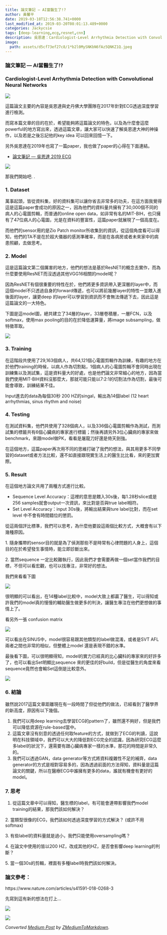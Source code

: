 ```yaml
---
title: 論文筆記 — AI當醫生了!?
author: 黃馨平
date: 2019-03-18T12:56:38.741+0000
last_modified_at: 2019-03-20T08:01:13.489+0000
categories: Jackycsie
tags: [deep-learning,ecg,resnet,cnn]
description: 吳恩達：Cardiologist-Level Arrhythmia Detection with Convolutional Neural Networks
image:
  path: assets/d5cf73ef27c8/1*b2l0MySNKbN6fAz5QNKZ1Q.jpeg
---
```


### 論文筆記 — AI當醫生了\!?
### Cardiologist\-Level Arrhythmia Detection with Convolutional Neural Networks


![](assets/d5cf73ef27c8/1*b2l0MySNKbN6fAz5QNKZ1Q.jpeg)


這篇論文主要的內容是吳恩達與史丹佛大學團隊在2017年針對ECG透過深度學習進行檢測。

而寫本篇文章的目的在於，希望能夠將這篇論文的特色，以及為什麼會這麼powerful的地方寫出來，透過這篇文章，讓大家可以快速了解吳恩達大神的神操作，以及若是之後忘記他的key idea 可以回來回憶一下。

另外吳恩達在2019年也寫了一篇paper，我也做了paper的心得在下面連結。
- [論文筆記 — 吳恩達 2019 ECG](%E8%AB%96%E6%96%87%E7%AD%86%E8%A8%98-%E5%90%B3%E6%81%A9%E9%81%94-2019-ecg-a5b03aed9cb8)



![](assets/d5cf73ef27c8/1*CZgrdp1rMR5GMx_I6kDZ4Q.gif)


那我們開始吧\. \.
### 1\. Dataset

萬事起頭，皆從資料集，好的資料集可以讓你省去非常多的功夫，在這方面我覺得這是這篇paper會成功的原因之一，因為他們的資料量共擁有了30,000個不同的病人的心電圖剪輯，而普通的online open data，如非常有名的MIT\-BIH，也只擁有了47位病人的心電圖，光是在資料的豐富性，這篇paper就展現了一個高度在。

而他們的sensor用的是Zio Patch monitor所收集到的資訊，從這個角度看可以得知，他們的TA不是在於超大儀器的感測準確率，而是在各病房或者未來家中的病患照顧，去做思考。
### 2\. Model

這是這篇論文第二個厲害的地方，他們的想法是基於ResNET的概念去實作，而為什麼要使用ResNET而沒透過其他VGG16相關的model呢？

因為ResNET有個很重要的特性在於，他們將更多資訊帶入更深層的layer中，而這個model不只透過自身的forward傳遞，也可以將前幾層layer的特性一並餵入進後面的layer，讓更deep 的layer可以學習到資訊而不會無法傳遞下去，因此這是這篇論文的一大特色。

下圖是這model圖，總共建立了34層的layer，33層卷積層，一層FCN，以及softmax，使用max pooling的目的在於降低運算量，將image subsampling，做特徵萃取。


![](assets/d5cf73ef27c8/1*GH77ULsBqlTDVG25x3IxTA.jpeg)

### 3\. Training

在這階段共使用了29,163個病人，共64,121個心電圖剪輯作為訓練，有趣的地方在於他們training的時候，以病人作為切割點，1個病人的心電圖剪輯不會同時出現在訓練集以及測試集，這是資料量大的好處，也是他們論文非常細心的地方，因為當我們使用MIT\-BIH資料沒那麼大，那就可能只能以7:2:1的切割法作為切割，最後可能會導致，訓練結果不佳。

Input進去的data為每個30秒 200 HZ的singal，輸出為14個label \(12 heart arrhythmias, sinus rhythm and noise\)
### 4\. Testing

在測試資料集，他們共使用了328個病人，以及336個心電圖剪輯作為測試，而測試集的標籤共有6個心臟病的專家進行標籤；然後再請另外3位心臟病的專家來做benchmark，來跟model做PK，看看是屠龍刀好還是倚天劍強。

在這個地方，這篇paper再次用不同的思維打破了我們的想法，與其用更多不同學習的dataset或者方法比較，還不如直接跟現實生活上的醫生比比看，來的更加實際。
### 5\. Result

在這個地方論文共用了兩種方式進行比較。
- Sequence Level Accuracy：這裡的意思是餵入30s後，每1\.28秒slice或是256 samples就會output一次資訊，來比對是否與true label相符。
- Set Level Accuracy：input 30s後，將輸出結果與ture label比對，而在set level 中不會有時間錯位的懲罰。


從這兩個評比標準，我們可以思考，為什麼他要設這兩個比較方式，大概會有以下幾種原因。

1\. 隨身攜帶的sensor目的就是為了偵測那些不是時常有心律問題的人身上，這個目的在於希望發生事情時，能立即診斷出來。

2\. 當然sequence 一定比較難執行，因此我們才會需要再做一個set當作我們的目標，不但可以看宏觀，也可以找專注，非常好的想法。

我們來看看下圖


![](assets/d5cf73ef27c8/1*cMwhq8d3pC-lhLIZ7Zscug.jpeg)


很明顯的可以看出，在14種label比較中，model大致上都贏了醫生，可以得知或許我們的model真的慢慢的輔助醫生做更多的判決，讓醫生專注在他們更想做的事情上了。

看另外一張 confusion matrix


![](assets/d5cf73ef27c8/1*X4delaSVGhKcfcq4AYsWcQ.jpeg)


可以看出在SINUS中，model很容易跟其他類型的label做混淆，或者是SVT AFL兩者之間也非常的相似，但整體上model 還是表現不錯的水準。

最後看下圖，可以很明顯得知，model的實力已經真的比心臟科的專家來的好許多了，也可以看出Set明顯比sequence 來的更佳的好build，但是從醫生的角度來看sequence竟然也會輸Set這倒是比較意外。


![](assets/d5cf73ef27c8/1*-Xw3hkgeGBFfJ435_AG3RA.jpeg)

### 6\. 結論

雖然說2017這篇文章距離現在有一段時間了但從他們的做法，已經看到了醫學界的新高度，原因有以下幾個。
1. 我們可以用deep learning去學習ECG的pattern了，雖然還不夠好，但是我們可以降低資源在rule\-based當中。
2. 這篇文章沒有刻意的透過任何取feature的方式，就做到了ECG的判讀，這說明在科技領域中，我們可以大大的降低對ECG完全的認識，因為研究ECG這麼多label的狀況下，還需要有跟心臟病專家一樣的水準，那花的時間是非常久的。
3. 我們可以透過GAN，data generator等方式將資料複雜性不足的補齊，data generator的方式是相對容易多的，因為透過前面的方法得知，資料量是這篇論文的關鍵，所以在醫療ECG中誰擁有更多的data，誰就有機會有更好的model。

### 7\. 思考
1. 從這篇文章中可以得知，醫生標的label，有可能會連帶影響我們model training的結果，那我們該如何解決？


2\. 當類型很像的ECG，我們該如何透過深度學習的方式解決？ \(或許不用softmax\)

3\. 有些label的資料量就是過小，我們只能使用oversampling嗎？

4\. 在論文中使用的皆以200 HZ，改成其他的HZ，是否會影響deep learning的判斷？

5\. 當一個30s的剪輯，裡面有多種label時我們該如何解決。
### 論文參考：

https://www\.nature\.com/articles/s41591\-018\-0268\-3

先寫到這有新的想法在打上…


![](assets/d5cf73ef27c8/1*cRBDm1L4tt_YZmtreY3h8w.jpeg)



![](assets/d5cf73ef27c8/1*Ws_ClhAegrjcowMfs1EhIQ.png)




_Converted [Medium Post](https://medium.com/jacky-life/%E8%AB%96%E6%96%87%E7%AD%86%E8%A8%98-ai%E7%95%B6%E9%86%AB%E7%94%9F%E4%BA%86-d5cf73ef27c8) by [ZMediumToMarkdown](https://github.com/ZhgChgLi/ZMediumToMarkdown)._
